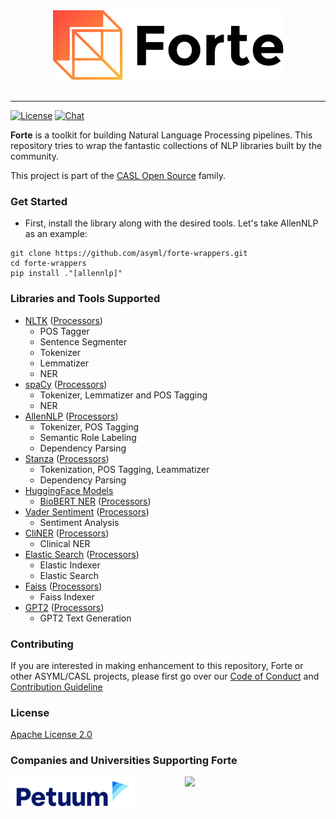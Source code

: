 <div align="center">
   <img src="https://raw.githubusercontent.com/asyml/forte/master/docs/_static/img/logo_h.png"><br><br>
</div>

-----------------

[comment]: <> ([![Build Status]&#40;https://travis-ci.org/asyml/forte.svg?branch=master&#41;]&#40;https://travis-ci.org/asyml/forte&#41;)

[comment]: <> ([![codecov]&#40;https://codecov.io/gh/asyml/forte/branch/master/graph/badge.svg&#41;]&#40;https://codecov.io/gh/asyml/forte&#41;)

[comment]: <> ([![Documentation Status]&#40;https://readthedocs.org/projects/asyml-forte/badge/?version=latest&#41;]&#40;https://asyml-forte.readthedocs.io/en/latest/?badge=latest&#41;)
[![License](https://img.shields.io/badge/license-Apache%202.0-blue.svg)](https://github.com/asyml/forte/blob/master/LICENSE)
[![Chat](http://img.shields.io/badge/gitter.im-asyml/forte-blue.svg)](https://gitter.im/asyml/community)

**Forte** is a toolkit for building Natural Language Processing pipelines. This
repository tries to wrap the fantastic collections of NLP libraries built by the
community.

This project is part of the [CASL Open Source](http://casl-project.ai/) family.

### Get Started

- First, install the library along with the desired tools. Let's take AllenNLP
  as an example:

```shell
git clone https://github.com/asyml/forte-wrappers.git
cd forte-wrappers
pip install ."[allennlp]"
```

### Libraries and Tools Supported

- [NLTK](https://www.nltk.org/) ([Processors](https://github.com/asyml/forte-wrappers/tree/main/forte_wrapper/nltk))
    - POS Tagger
    - Sentence Segmenter
    - Tokenizer
    - Lemmatizer
    - NER
- [spaCy](https://spacy.io/) ([Processors](https://github.com/asyml/forte-wrappers/tree/main/forte_wrapper/spacy))
    - Tokenizer, Lemmatizer and POS Tagging
    - NER
- [AllenNLP](https://allennlp.org/) ([Processors](https://github.com/asyml/forte-wrappers/tree/main/forte_wrapper/allennlp))
    - Tokenizer, POS Tagging
    - Semantic Role Labeling
    - Dependency Parsing
- [Stanza](https://stanfordnlp.github.io/stanza/) ([Processors](https://github.com/asyml/forte-wrappers/tree/main/forte_wrapper/stanza))
    - Tokenization, POS Tagging, Leammatizer
    - Dependency Parsing
- [HuggingFace Models](https://huggingface.co/)
    - [BioBERT NER](https://github.com/dmis-lab/biobert-pytorch) ([Processors](https://github.com/asyml/forte-wrappers/tree/main/forte_wrapper/huggingface/biobert_ner))
- [Vader Sentiment](https://github.com/cjhutto/vaderSentiment) ([Processors](https://github.com/asyml/forte-wrappers/tree/main/forte_wrapper/vader))
    - Sentiment Analysis
- [CliNER](https://github.com/text-machine-lab/CliNER) ([Processors](https://github.com/asyml/forte-wrappers/tree/main/forte_wrapper/cliner))
    - Clinical NER
- [Elastic Search](https://www.elastic.co/) ([Processors](https://github.com/asyml/forte-wrappers/tree/main/forte_wrapper/elastic))
    - Elastic Indexer
    - Elastic Search
- [Faiss](https://github.com/facebookresearch/faiss) ([Processors](https://github.com/asyml/forte-wrappers/tree/main/forte_wrapper/faiss))
    - Faiss Indexer
- [GPT2](https://openai.com/blog/gpt-2-1-5b-release/) ([Processors](https://github.com/asyml/forte-wrappers/tree/main/forte_wrapper/gpt2))
    - GPT2 Text Generation

### Contributing

If you are interested in making enhancement to this repository, Forte or other
ASYML/CASL projects, please first go over
our [Code of Conduct](https://github.com/asyml/forte/blob/master/CODE_OF_CONDUCT.md)
and [Contribution Guideline](https://github.com/asyml/forte/blob/master/CONTRIBUTING.md)

### License

[Apache License 2.0](./LICENSE)

### Companies and Universities Supporting Forte

<p float="left">
   <img src="https://raw.githubusercontent.com/asyml/forte/master/docs/_static/img/Petuum.png" width="200" align="top">
   &nbsp;&nbsp;&nbsp;&nbsp;&nbsp;&nbsp;&nbsp;&nbsp;&nbsp;&nbsp;&nbsp;&nbsp;&nbsp;&nbsp;&nbsp;&nbsp;&nbsp;&nbsp;
   <img src="https://asyml.io/assets/institutions/cmu.png", width="200" align="top">
</p>

